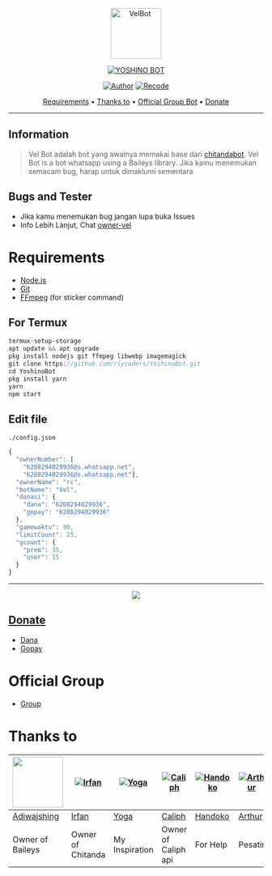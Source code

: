 <p align="center">
<img src="https://d.top4top.io/p_2736lxm6m0.jpg" alt="VelBot" width="100"/>


</p>
<p align="center">
<a href="#"><img title="YOSHINO BOT" src="https://img.shields.io/badge/YOSHINO BOT-green?colorA=%23ff0000&colorB=%23017e40&style=for-the-badge"></a>
</p>
<p align="center">
<a href="https://github.com/rtwone"><img title="Author" src="https://img.shields.io/badge/Author-Irfan-red.svg?style=for-the-badge&logo=github"></a>
<a href="https://github.com/XloaderHell969"><img title="Recode" src="https://img.shields.io/badge/Recode-Xloader-red.svg?style=for-the-badge&logo=github"></a>
</p>

<p align="center">
  <a href="https://github.com/XloaderHell969/Bot-WhatsApp#requirements">Requirements</a> •
  <a href="https://github.com/XloaderHell969/Bot-WhatsAppt#thanks-to">Thanks to</a> •
  <a href="https://github.com/XloaderHell969/Bot-WhatsApp#Official-Group"> Official Group Bot</a> •
  <a href="https://github.com/XloaderHell969/Bot-WhatsApp#donate">Donate</a>
</p>
</div>

---

## Information
> Vel Bot adalah bot yang awalnya memakai base dari [chitandabot](https://github.com/rtwone/chitandabot). Vel Bot is a bot whatsapp using a Baileys library.
> Jika kamu menemukan semacam bug, harap untuk dimaklumi sementara

## Bugs and Tester
* Jika kamu menemukan bug jangan lupa buka Issues
* Info Lebih Lanjut, Chat [owner-vel](https://wa.me/6288294029936)

# Requirements
* [Node.js](https://nodejs.org/en/)
* [Git](https://git-scm.com/downloads)
* [FFmpeg](https://github.com/BtbN/FFmpeg-Builds/releases/download/autobuild-2020-12-08-13-03/ffmpeg-n4.3.1-26-gca55240b8c-win64-gpl-4.3.zip) (for sticker command)

## For Termux
```ts
termux-setup-storage
apt update && apt upgrade
pkg install nodejs git ffmpeg libwebp imagemagick
git clone https://github.com/riycoders/YoshinoBot.git
cd YoshinoBot
pkg install yarn
yarn
npm start
```

## Edit file
`./config.json`
```ts
{
  "ownerNumber": [
    "6288294029936@s.whatsapp.net",
    "6288294029936@s.whatsapp.net"],
  "ownerName": "rc",
  "botName": "Vel",
  "donasi": {
	"dana": "6288294029936",
	"gopay": "6288294029936"
  },
  "gamewaktu": 90,
  "limitCount": 25,
  "gcount": {
	"prem": 35,
	"user": 15
  }
}

```
----------

<p align="center">
  <a href="https://youtu.be/8s2lHsgYaCc"><img src="https://e.top4top.io/p_2736otrab1.png" />
</p>

## Donate
- [Dana](https://wa.me/6288294029936?text=Bang+mau+donasi)
- [Gopay](https://wa.me/6288294029936?text=Bang+mau+donasi)

# Official Group
- [Group](https://t.me/@VenLinXD)

# Thanks to
<a href="https://github.com/adiwajshing"><img src="https://github.com/adiwajshing.png?size=100" width="100" height="100"></a> | [![Irfan](https://github.com/rtwone.png?size=100)](https://github.com/rtwone) | [![Yoga](https://github.com/YogGanz.png?size=100)](https://github.com/YogGanz) | [![Caliph](http://github.com/caliphdev.png?size=100)](http://github.com/caliphdev) | [![Handoko](http://github.com/handoko19.png?size=100)](http://github.com/handoko19) | [![Arthur](http://github.com/arthur-md.png?size=100)](http://github.com/arthur-md) | [![Riy](http://github.com/riycoders.png?size=100)](http://github.com/riycoders)
----|----|----|----|----|----|----
[Adiwajshing](https://github.com/adiwajshing) | [Irfan](https://github.com/rtwone) | [Yoga](https://github.com/YogGanz) | [Caliph](https://github.com/caliphdev) | [Handoko](https://github.com/handoko19) | [Arthur](https://github.com/arthur-md) | [Riy](https://github.com/riycoders)
Owner of Baileys | Owner of Chitanda | My Inspiration | Owner of Caliph api | For Help | Pesatir | Owner of Yoshino
